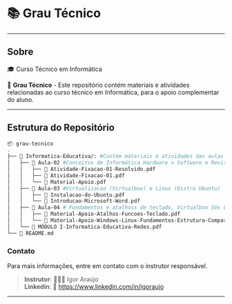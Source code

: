 # :books: Grau Técnico

---
## Sobre
:mortar_board: Curso Técnico em Informática

:dart: **Grau Técnico** - Este repositório contém materiais e atividades  relacionadas ao curso técnico em Informática, para o apoio complementar do aluno.

--- 

## Estrutura do Repositório

```bash
📦 grau-tecnico
.
├── 📁 Informatica-Educativa/: #Contém materiais e atividades das aulas da matéria Informática Educativa.
│   ├── 📁 Aula-02 #Conceitos de Informática Hardware x Software e Revisao dos SOs Windows e Linux
│   │   ├── 📄 Atividade-Fixacao-01-Resolvido.pdf
│   │   ├── 📄 Atividade-Fixacao-01.pdf
│   │   └── 📄 Material-Apoio.pdf
│   ├── 📁 Aula-03 #Virtualizacao (Virtualbox) e Linux (Distro Ubuntu)
│   │   ├── 📄 Instalacao-do-Ubuntu.pdf
│   │   └── 📄 Introducao-Microsoft-Word.pdf
│   ├── 📁 Aula-04 # Fundamentos e atalhoss de teclado, Virtualbox SOs Linux e Distro Linux Ubuntu.
│   │   ├── 📄 Material-Apoio-Atalhos-Funcoes-Teclado.pdf
│   │   └── 📄 Material-Apoio-Windows-Linux-Fundamentos-Estrutura-Comparacao.pdf
│   └── 📄 MÓDULO I-Informatica-Educativa-Redes.pdf
└── 📄 README.md
```

### Contato
Para mais informações, entre em contato com o instrutor responsável.

>**Instrutor**: 👨🏾‍💻 Igor Araújo    
**Linkedin**: 🔗 https://www.linkedin.com/in/igoraujo

---